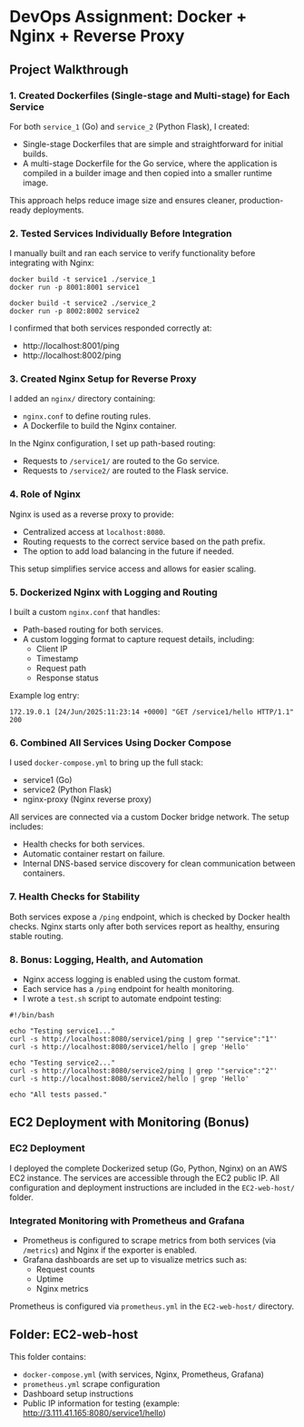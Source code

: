 
# DevOps Assignment: Docker + Nginx + Reverse Proxy

## Project Walkthrough

### 1. Created Dockerfiles (Single-stage and Multi-stage) for Each Service

For both `service_1` (Go) and `service_2` (Python Flask), I created:

- Single-stage Dockerfiles that are simple and straightforward for initial builds.
- A multi-stage Dockerfile for the Go service, where the application is compiled in a builder image and then copied into a smaller runtime image.

This approach helps reduce image size and ensures cleaner, production-ready deployments.

### 2. Tested Services Individually Before Integration

I manually built and ran each service to verify functionality before integrating with Nginx:

```
docker build -t service1 ./service_1
docker run -p 8001:8001 service1

docker build -t service2 ./service_2
docker run -p 8002:8002 service2
```

I confirmed that both services responded correctly at:

- http://localhost:8001/ping
- http://localhost:8002/ping

### 3. Created Nginx Setup for Reverse Proxy

I added an `nginx/` directory containing:

- `nginx.conf` to define routing rules.
- A Dockerfile to build the Nginx container.

In the Nginx configuration, I set up path-based routing:

- Requests to `/service1/` are routed to the Go service.
- Requests to `/service2/` are routed to the Flask service.

### 4. Role of Nginx

Nginx is used as a reverse proxy to provide:

- Centralized access at `localhost:8080`.
- Routing requests to the correct service based on the path prefix.
- The option to add load balancing in the future if needed.

This setup simplifies service access and allows for easier scaling.

### 5. Dockerized Nginx with Logging and Routing

I built a custom `nginx.conf` that handles:

- Path-based routing for both services.
- A custom logging format to capture request details, including:
  - Client IP
  - Timestamp
  - Request path
  - Response status

Example log entry:

```
172.19.0.1 [24/Jun/2025:11:23:14 +0000] "GET /service1/hello HTTP/1.1" 200
```

### 6. Combined All Services Using Docker Compose

I used `docker-compose.yml` to bring up the full stack:

- service1 (Go)
- service2 (Python Flask)
- nginx-proxy (Nginx reverse proxy)

All services are connected via a custom Docker bridge network. The setup includes:

- Health checks for both services.
- Automatic container restart on failure.
- Internal DNS-based service discovery for clean communication between containers.

### 7. Health Checks for Stability

Both services expose a `/ping` endpoint, which is checked by Docker health checks. Nginx starts only after both services report as healthy, ensuring stable routing.

### 8. Bonus: Logging, Health, and Automation

- Nginx access logging is enabled using the custom format.
- Each service has a `/ping` endpoint for health monitoring.
- I wrote a `test.sh` script to automate endpoint testing:

```
#!/bin/bash

echo "Testing service1..."
curl -s http://localhost:8080/service1/ping | grep '"service":"1"'
curl -s http://localhost:8080/service1/hello | grep 'Hello'

echo "Testing service2..."
curl -s http://localhost:8080/service2/ping | grep '"service":"2"'
curl -s http://localhost:8080/service2/hello | grep 'Hello'

echo "All tests passed."
```

## EC2 Deployment with Monitoring (Bonus)

### EC2 Deployment

I deployed the complete Dockerized setup (Go, Python, Nginx) on an AWS EC2 instance. The services are accessible through the EC2 public IP. All configuration and deployment instructions are included in the `EC2-web-host/` folder.

### Integrated Monitoring with Prometheus and Grafana

- Prometheus is configured to scrape metrics from both services (via `/metrics`) and Nginx if the exporter is enabled.
- Grafana dashboards are set up to visualize metrics such as:
  - Request counts
  - Uptime
  - Nginx metrics

Prometheus is configured via `prometheus.yml` in the `EC2-web-host/` directory.

## Folder: EC2-web-host

This folder contains:

- `docker-compose.yml` (with services, Nginx, Prometheus, Grafana)
- `prometheus.yml` scrape configuration
- Dashboard setup instructions
- Public IP information for testing (example: http://3.111.41.165:8080/service1/hello)
